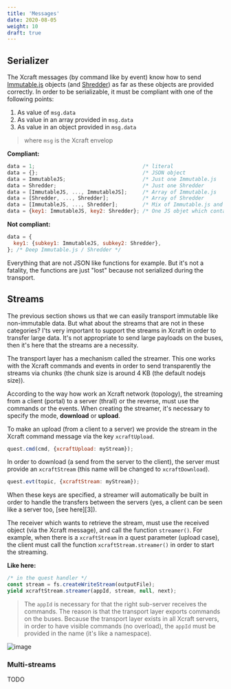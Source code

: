 ```yaml
---
title: 'Messages'
date: 2020-08-05
weight: 10
draft: true
---
```


## Serializer

The Xcraft messages (by command like by event) know how to send
[Immutable.js][1] objects (and [Shredder][2]) as far as these objects are
provided correctly. In order to be serializable, it must be compliant with one
of the following points:

1. As value of `msg.data`
2. As value in an array provided in `msg.data`
3. As value in an object provided in `msg.data`

> where `msg` is the Xcraft envelop

**Compliant:**

```js
data = 1;                                   /* literal                                                */
data = {};                                  /* JSON object                                            */
data = ImmutableJS;                         /* Just one Immutable.js                                  */
data = Shredder;                            /* Just one Shredder                                      */
data = [ImmutableJS, ..., ImmutableJS];     /* Array of Immutable.js                                  */
data = [Shredder, ..., Shredder];           /* Array of Shredder                                      */
data = [ImmutableJS, ..., Shredder];        /* Mix of Immutable.js and Shredder                       */
data = {key1: ImmutableJS, key2: Shredder}; /* One JS objet which contains Immutables.js and Shredder */
```

**Not compliant:**

```js
data = {
  key1: {subkey1: ImmutableJS, subkey2: Shredder},
}; /* Deep Immutable.js / Shredder */
```

Everything that are not JSON like functions for example. But it's not a
fatality, the functions are just "lost" because not serialized during the
transport.

## Streams

The previous section shows us that we can easily transport immutable like
non-immutable data. But what about the streams that are not in these categories?
I'ts very important to support the streams in Xcraft in order to transfer large
data. It's not appropriate to send large payloads on the buses, then it's here
that the streams are a necessity.

The transport layer has a mechanism called the streamer. This one works with the
Xcraft commands and events in order to send transparently the streams via chunks
(the chunk size is around 4 KB (the default nodejs size)).

According to the way how work an Xcraft network (topology), the streaming from a
client (portal) to a server (thrall) or the reverse, must use the commands or
the events. When creating the streamer, it's necessary to specify the mode,
**download** or **upload**.

To make an upload (from a client to a server) we provide the stream in the
Xcraft command message via the key `xcraftUpload`.

```js
quest.cmd(cmd, {xcraftUpload: myStream});
```

In order to download (a send from the server to the client), the server must
provide an `xcraftStream` (this name will be changed to `xcraftDownload`).

```js
quest.evt(topic, {xcraftStream: myStream});
```

When these keys are specified, a streamer will automatically be built in order
to handle the transfers between the servers (yes, a client can be seen like a
server too, [see here][3]).

The receiver which wants to retrieve the stream, must use the received object
(via the Xcraft message), and call the function `streamer()`. For example, when
there is a `xcraftStream` in a quest parameter (upload case), the client must
call the function `xcraftStream.streamer()` in order to start the streaming.

**Like here:**

```js
/* in the quest handler */
const stream = fs.createWriteStream(outputFile);
yield xcraftStream.streamer(appId, stream, null, next);
```

> The `appId` is necessary for that the right sub-server receives the commands.
> The reason is that the transport layer exports commands on the buses. Because
> the transport layer exists in all Xcraft servers, in order to have visible
> commands (no overload), the `appId` must be provided in the name (it's like a
> namespace).

![image](/img/transport.png)

### Multi-streams

TODO

[1]: https://immutable-js.github.io/immutable-js/
[2]: https://github.com/Xcraft-Inc/xcraft-core-shredder
